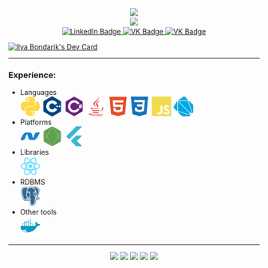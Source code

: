 <div id="stats" align="center">
  <img src="http://github-readme-streak-stats.herokuapp.com?user=bondyi&theme=dark&border_radius=4.5&date_format=j%20M%5B%20Y%5D&background=FFFFFF00&border=8C1EFF&stroke=8C1EFF&ring=FFD319&fire=FF901F&currStreakNum=F222FF&sideNums=FF2975&currStreakLabel=F222FF&sideLabels=F222FF&dates=FF901F"/>
  <br/>
  <img src="https://github-readme-stats-git-masterrstaa-rickstaa.vercel.app/api/top-langs/?username=bondyi&theme=synthwave&layout=compact&border_radius=4.5&bg_color=FFFFFF00&text_color=F222FF&hide_title=true&border_color=8C1EFF"/>
</div>

<div id="social" align="center">
  <div id="badges">
    <a href="https://vk.com/bondyi">
      <img src="https://img.shields.io/badge/LinkedIn-8C1EFF?style=for-the-badge&logo=linkedin&logoColor=white" alt="LinkedIn Badge"/>
    </a>
    <a href="https://github.com/bondyi/">
      <img src="https://komarev.com/ghpvc/?username=bondyi&style=for-the-badge&color=8C1EFF" alt="VK Badge"/>
    </a>
    <a href="https://www.linkedin.com/in/bondyi/">
      <img src="https://img.shields.io/badge/VK-8C1EFF?style=for-the-badge&logo=vk&logoColor=white" alt="VK Badge"/>
    </a>
  </div>
</div>

<a href="https://app.daily.dev/bondy_i"><img src="https://api.daily.dev/devcards/v2/noIfWfjCOkDndvd6DpKZq.png?r=def&type=wide" width="652" alt="Ilya Bondarik's Dev Card"/></a>

---

### Experience:

<div id="experience">
  <ul id="experience-list">
    <li id="languages-item-list">
      Languages
      <div id="languages">
        <img src="https://github.com/devicons/devicon/blob/master/icons/python/python-plain.svg" title="Python" alt="Python" width="40" height="40"/>
        <img src="https://github.com/devicons/devicon/blob/master/icons/cplusplus/cplusplus-plain.svg" title="C++" alt="C++" width="40" height="40"/>
        <img src="https://github.com/devicons/devicon/blob/master/icons/csharp/csharp-plain.svg" title="C#" alt="C#" width="40" height="40"/>
        <img src="https://github.com/devicons/devicon/blob/master/icons/java/java-plain.svg" title="Java" alt="Java" width="40" height="40"/>
        <img src="https://github.com/devicons/devicon/blob/master/icons/html5/html5-plain.svg" title="HTML5" alt="HTML" width="40" height="40"/>
        <img src="https://github.com/devicons/devicon/blob/master/icons/css3/css3-plain.svg"  title="CSS3" alt="CSS" width="40" height="40"/>
        <img src="https://github.com/devicons/devicon/blob/master/icons/javascript/javascript-plain.svg" title="JavaScript" alt="JavaScript" width="40" height="40"/>
        <img src="https://github.com/devicons/devicon/blob/master/icons/dart/dart-plain.svg" title="Dart" alt="Dart" width="40" height="40"/>
      </div>
    </li>
    <li id="platforms-item-list">
      Platforms
      <div id="platforms">
        <img src="https://github.com/devicons/devicon/blob/master/icons/dot-net/dot-net-plain.svg" title=".NET" alt=".NET" width="40" height="40"/>
        <img src="https://github.com/devicons/devicon/blob/master/icons/nodejs/nodejs-plain.svg" title="NodeJS" alt="NodeJS" width="40" height="40"/>
        <img src="https://github.com/devicons/devicon/blob/master/icons/flutter/flutter-plain.svg" title="Flutter" alt="Flutter" width="40" height="40"/>
      </div>
    </li>
    <li id="libraries-item-list">
      Libraries
      <div id="libraries">
        <img src="https://github.com/devicons/devicon/blob/master/icons/react/react-original.svg" title="React" alt="React" width="40" height="40"/>
      </div>
    </li>
    <li id="rdbms-item-list">
      RDBMS
      <div id="rdbms">
        <img src="https://github.com/devicons/devicon/blob/master/icons/postgresql/postgresql-plain.svg" title="PostgreSQL" alt="PostgreSQL" width="40" height="40"/>
      </div>
    </li>
    <li id="other-tools-item-list">
      Other tools
      <div id="other-tools">
        <img src="https://github.com/devicons/devicon/blob/master/icons/docker/docker-plain.svg" title="Docker" alt="Docker" width="40" height="40"/>
      </div>
    </li>
  </ul>
</div>

---

<div id="miku" align="center">
  <img src="https://media.giphy.com/media/13xxoHrXk4Rrdm/giphy.gif"/>
  <img src="https://media.giphy.com/media/13xxoHrXk4Rrdm/giphy.gif"/>
  <img src="https://media.giphy.com/media/13xxoHrXk4Rrdm/giphy.gif"/>
  <img src="https://media.giphy.com/media/13xxoHrXk4Rrdm/giphy.gif"/>
  <img src="https://media.giphy.com/media/13xxoHrXk4Rrdm/giphy.gif"/>
</div>
